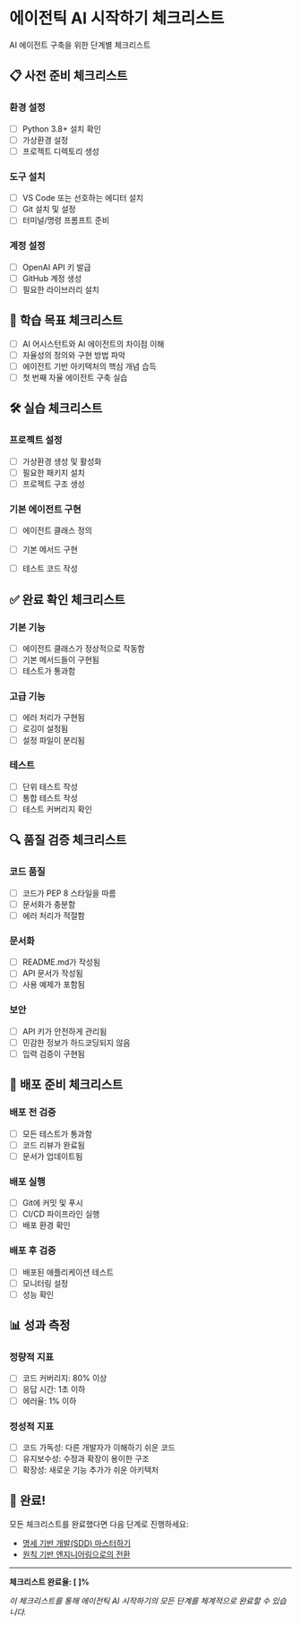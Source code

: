 # 에이전틱 AI 시작하기 체크리스트

AI 에이전트 구축을 위한 단계별 체크리스트

## 📋 사전 준비 체크리스트

### 환경 설정
- [ ] Python 3.8+ 설치 확인
- [ ] 가상환경 설정
- [ ] 프로젝트 디렉토리 생성

### 도구 설치
- [ ] VS Code 또는 선호하는 에디터 설치
- [ ] Git 설치 및 설정
- [ ] 터미널/명령 프롬프트 준비

### 계정 설정
- [ ] OpenAI API 키 발급
- [ ] GitHub 계정 생성
- [ ] 필요한 라이브러리 설치

## 🎯 학습 목표 체크리스트

- [ ] AI 어시스턴트와 AI 에이전트의 차이점 이해
- [ ] 자율성의 정의와 구현 방법 파악
- [ ] 에이전트 기반 아키텍처의 핵심 개념 습득
- [ ] 첫 번째 자율 에이전트 구축 실습

## 🛠️ 실습 체크리스트

### 프로젝트 설정

- [ ] 가상환경 생성 및 활성화
- [ ] 필요한 패키지 설치
- [ ] 프로젝트 구조 생성

### 기본 에이전트 구현

- [ ] 에이전트 클래스 정의
- [ ] 기본 메서드 구현
- [ ] 테스트 코드 작성


## ✅ 완료 확인 체크리스트

### 기본 기능
- [ ] 에이전트 클래스가 정상적으로 작동함
- [ ] 기본 메서드들이 구현됨
- [ ] 테스트가 통과함

### 고급 기능
- [ ] 에러 처리가 구현됨
- [ ] 로깅이 설정됨
- [ ] 설정 파일이 분리됨

### 테스트
- [ ] 단위 테스트 작성
- [ ] 통합 테스트 작성
- [ ] 테스트 커버리지 확인

## 🔍 품질 검증 체크리스트

### 코드 품질
- [ ] 코드가 PEP 8 스타일을 따름
- [ ] 문서화가 충분함
- [ ] 에러 처리가 적절함

### 문서화
- [ ] README.md가 작성됨
- [ ] API 문서가 작성됨
- [ ] 사용 예제가 포함됨

### 보안
- [ ] API 키가 안전하게 관리됨
- [ ] 민감한 정보가 하드코딩되지 않음
- [ ] 입력 검증이 구현됨

## 🚀 배포 준비 체크리스트

### 배포 전 검증
- [ ] 모든 테스트가 통과함
- [ ] 코드 리뷰가 완료됨
- [ ] 문서가 업데이트됨

### 배포 실행
- [ ] Git에 커밋 및 푸시
- [ ] CI/CD 파이프라인 실행
- [ ] 배포 환경 확인

### 배포 후 검증
- [ ] 배포된 애플리케이션 테스트
- [ ] 모니터링 설정
- [ ] 성능 확인

## 📊 성과 측정

### 정량적 지표
- [ ] 코드 커버리지: 80% 이상
- [ ] 응답 시간: 1초 이하
- [ ] 에러율: 1% 이하

### 정성적 지표
- [ ] 코드 가독성: 다른 개발자가 이해하기 쉬운 코드
- [ ] 유지보수성: 수정과 확장이 용이한 구조
- [ ] 확장성: 새로운 기능 추가가 쉬운 아키텍처

## 🎉 완료!

모든 체크리스트를 완료했다면 다음 단계로 진행하세요:

- [명세 기반 개발(SDD) 마스터하기](1-2-spec-driven-development.md)
- [원칙 기반 엔지니어링으로의 전환](1-3-principle-based-engineering.md)

---

**체크리스트 완료율: [ ]%**

*이 체크리스트를 통해 에이전틱 AI 시작하기의 모든 단계를 체계적으로 완료할 수 있습니다.*
